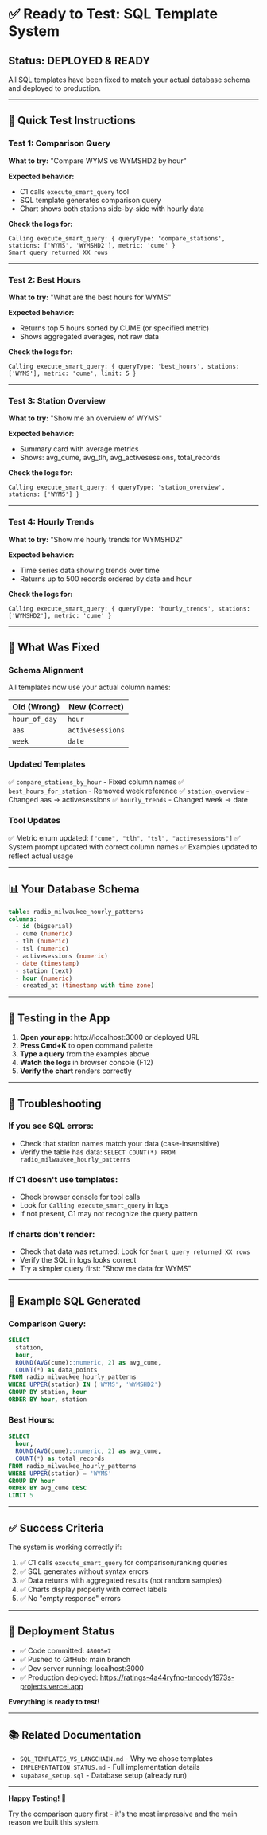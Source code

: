 # ✅ Ready to Test: SQL Template System

## Status: DEPLOYED & READY

All SQL templates have been fixed to match your actual database schema and deployed to production.

---

## 🎯 Quick Test Instructions

### Test 1: Comparison Query
**What to try:** "Compare WYMS vs WYMSHD2 by hour"

**Expected behavior:**
- C1 calls `execute_smart_query` tool
- SQL template generates comparison query
- Chart shows both stations side-by-side with hourly data

**Check the logs for:**
```
Calling execute_smart_query: { queryType: 'compare_stations', stations: ['WYMS', 'WYMSHD2'], metric: 'cume' }
Smart query returned XX rows
```

---

### Test 2: Best Hours
**What to try:** "What are the best hours for WYMS"

**Expected behavior:**
- Returns top 5 hours sorted by CUME (or specified metric)
- Shows aggregated averages, not raw data

**Check the logs for:**
```
Calling execute_smart_query: { queryType: 'best_hours', stations: ['WYMS'], metric: 'cume', limit: 5 }
```

---

### Test 3: Station Overview
**What to try:** "Show me an overview of WYMS"

**Expected behavior:**
- Summary card with average metrics
- Shows: avg_cume, avg_tlh, avg_activesessions, total_records

**Check the logs for:**
```
Calling execute_smart_query: { queryType: 'station_overview', stations: ['WYMS'] }
```

---

### Test 4: Hourly Trends
**What to try:** "Show me hourly trends for WYMSHD2"

**Expected behavior:**
- Time series data showing trends over time
- Returns up to 500 records ordered by date and hour

**Check the logs for:**
```
Calling execute_smart_query: { queryType: 'hourly_trends', stations: ['WYMSHD2'], metric: 'cume' }
```

---

## 🔧 What Was Fixed

### Schema Alignment
All templates now use your actual column names:

| Old (Wrong) | New (Correct) |
|------------|--------------|
| `hour_of_day` | `hour` |
| `aas` | `activesessions` |
| `week` | `date` |

### Updated Templates
✅ `compare_stations_by_hour` - Fixed column names
✅ `best_hours_for_station` - Removed week reference
✅ `station_overview` - Changed aas → activesessions
✅ `hourly_trends` - Changed week → date

### Tool Updates
✅ Metric enum updated: `["cume", "tlh", "tsl", "activesessions"]`
✅ System prompt updated with correct column names
✅ Examples updated to reflect actual usage

---

## 📊 Your Database Schema

```sql
table: radio_milwaukee_hourly_patterns
columns:
  - id (bigserial)
  - cume (numeric)
  - tlh (numeric)
  - tsl (numeric)
  - activesessions (numeric)
  - date (timestamp)
  - station (text)
  - hour (numeric)
  - created_at (timestamp with time zone)
```

---

## 🎨 Testing in the App

1. **Open your app**: http://localhost:3000 or deployed URL
2. **Press Cmd+K** to open command palette
3. **Type a query** from the examples above
4. **Watch the logs** in browser console (F12)
5. **Verify the chart** renders correctly

---

## 🐛 Troubleshooting

### If you see SQL errors:
- Check that station names match your data (case-insensitive)
- Verify the table has data: `SELECT COUNT(*) FROM radio_milwaukee_hourly_patterns`

### If C1 doesn't use templates:
- Check browser console for tool calls
- Look for `Calling execute_smart_query` in logs
- If not present, C1 may not recognize the query pattern

### If charts don't render:
- Check that data was returned: Look for `Smart query returned XX rows`
- Verify the SQL in logs looks correct
- Try a simpler query first: "Show me data for WYMS"

---

## 📝 Example SQL Generated

### Comparison Query:
```sql
SELECT
  station,
  hour,
  ROUND(AVG(cume)::numeric, 2) as avg_cume,
  COUNT(*) as data_points
FROM radio_milwaukee_hourly_patterns
WHERE UPPER(station) IN ('WYMS', 'WYMSHD2')
GROUP BY station, hour
ORDER BY hour, station
```

### Best Hours:
```sql
SELECT
  hour,
  ROUND(AVG(cume)::numeric, 2) as avg_cume,
  COUNT(*) as total_records
FROM radio_milwaukee_hourly_patterns
WHERE UPPER(station) = 'WYMS'
GROUP BY hour
ORDER BY avg_cume DESC
LIMIT 5
```

---

## ✅ Success Criteria

The system is working correctly if:

1. ✅ C1 calls `execute_smart_query` for comparison/ranking queries
2. ✅ SQL generates without syntax errors
3. ✅ Data returns with aggregated results (not random samples)
4. ✅ Charts display properly with correct labels
5. ✅ No "empty response" errors

---

## 🚀 Deployment Status

- ✅ Code committed: `48005e7`
- ✅ Pushed to GitHub: main branch
- ✅ Dev server running: localhost:3000
- ✅ Production deployed: https://ratings-4a44ryfno-tmoody1973s-projects.vercel.app

**Everything is ready to test!**

---

## 📚 Related Documentation

- `SQL_TEMPLATES_VS_LANGCHAIN.md` - Why we chose templates
- `IMPLEMENTATION_STATUS.md` - Full implementation details
- `supabase_setup.sql` - Database setup (already run)

---

**Happy Testing! 🎉**

Try the comparison query first - it's the most impressive and the main reason we built this system.
